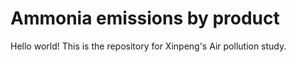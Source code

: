 # Ammonia emissions by product
Hello world! This is the repository for Xinpeng's Air pollution study.
